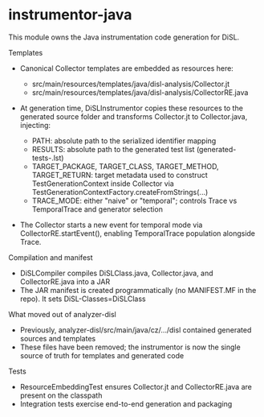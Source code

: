 # instrumentor-java

This module owns the Java instrumentation code generation for DiSL.

Templates
- Canonical Collector templates are embedded as resources here:
  - src/main/resources/templates/java/disl-analysis/Collector.jt
  - src/main/resources/templates/java/disl-analysis/CollectorRE.java
- At generation time, DiSLInstrumentor copies these resources to the generated source folder and transforms Collector.jt to Collector.java, injecting:
  - PATH: absolute path to the serialized identifier mapping
  - RESULTS: absolute path to the generated test list (generated-tests-<runId>.lst)
  - TARGET_PACKAGE, TARGET_CLASS, TARGET_METHOD, TARGET_RETURN: target metadata used to construct TestGenerationContext inside Collector via TestGenerationContextFactory.createFromStrings(...)
  - TRACE_MODE: either "naive" or "temporal"; controls Trace vs TemporalTrace and generator selection

- The Collector starts a new event for temporal mode via CollectorRE.startEvent(), enabling TemporalTrace population alongside Trace.

Compilation and manifest
- DiSLCompiler compiles DiSLClass.java, Collector.java, and CollectorRE.java into a JAR
- The JAR manifest is created programmatically (no MANIFEST.MF in the repo). It sets DiSL-Classes=DiSLClass

What moved out of analyzer-disl
- Previously, analyzer-disl/src/main/java/cz/.../disl contained generated sources and templates
- These files have been removed; the instrumentor is now the single source of truth for templates and generated code

Tests
- ResourceEmbeddingTest ensures Collector.jt and CollectorRE.java are present on the classpath
- Integration tests exercise end-to-end generation and packaging

